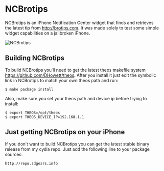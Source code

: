 NCBrotips
=========

NCBrotips is an iPhone Notification Center widget that finds and retrieves the latest
tip from http://brotips.com. It was made solely to test some simple widget capabilities
on a jailbroken iPhone.

![NCBrotips](http://mindw0rk.sdgears.info/~work/NCBrotips.png "NCBrotips")

Building NCBrotips
-------------

To build NCBrotips you'll need to get the latest theos makefile system https://github.com/DHowett/theos.
After you install it just edit the symbolic link in NCBrotips to match your own theos
path and run:

	$ make package install

Also, make sure you set your theos path and device ip before trying to install:

	$ export THEOS=/opt/theos
	$ export THEOS_DEVICE_IP=192.168.1.1
	
Just getting NCBrotips on your iPhone
-------------

If you don't want to build NCBrotips you can get the latest stable binary release from my cydia repo. 
Just add the following line to your package sources:

	http://repo.sdgears.info
	
	
